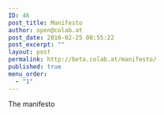 ```yaml
---
ID: 46
post_title: Manifesto
author: open@colab.at
post_date: 2016-02-25 08:55:22
post_excerpt: ""
layout: post
permalink: http://beta.colab.at/manifesto/
published: true
menu_order:
  - "1"
---
```

The manifesto